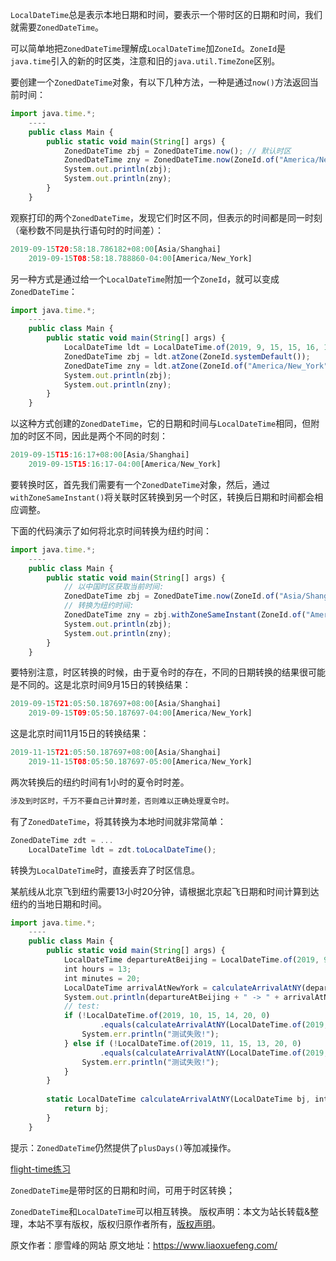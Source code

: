 


`LocalDateTime`总是表示本地日期和时间，要表示一个带时区的日期和时间，我们就需要`ZonedDateTime`。

可以简单地把`ZonedDateTime`理解成`LocalDateTime`加`ZoneId`。`ZoneId`是`java.time`引入的新的时区类，注意和旧的`java.util.TimeZone`区别。

要创建一个`ZonedDateTime`对象，有以下几种方法，一种是通过`now()`方法返回当前时间：

```js 
import java.time.*;
    ----
    public class Main {
        public static void main(String[] args) {
            ZonedDateTime zbj = ZonedDateTime.now(); // 默认时区
            ZonedDateTime zny = ZonedDateTime.now(ZoneId.of("America/New_York")); // 用指定时区获取当前时间
            System.out.println(zbj);
            System.out.println(zny);
        }
    }
```

观察打印的两个`ZonedDateTime`，发现它们时区不同，但表示的时间都是同一时刻（毫秒数不同是执行语句时的时间差）：


```js 
2019-09-15T20:58:18.786182+08:00[Asia/Shanghai]
    2019-09-15T08:58:18.788860-04:00[America/New_York]
```

另一种方式是通过给一个`LocalDateTime`附加一个`ZoneId`，就可以变成`ZonedDateTime`：


```js 
import java.time.*;
    ----
    public class Main {
        public static void main(String[] args) {
            LocalDateTime ldt = LocalDateTime.of(2019, 9, 15, 15, 16, 17);
            ZonedDateTime zbj = ldt.atZone(ZoneId.systemDefault());
            ZonedDateTime zny = ldt.atZone(ZoneId.of("America/New_York"));
            System.out.println(zbj);
            System.out.println(zny);
        }
    }
```

以这种方式创建的`ZonedDateTime`，它的日期和时间与`LocalDateTime`相同，但附加的时区不同，因此是两个不同的时刻：


```js 
2019-09-15T15:16:17+08:00[Asia/Shanghai]
    2019-09-15T15:16:17-04:00[America/New_York]
```

要转换时区，首先我们需要有一个`ZonedDateTime`对象，然后，通过`withZoneSameInstant()`将关联时区转换到另一个时区，转换后日期和时间都会相应调整。

下面的代码演示了如何将北京时间转换为纽约时间：

```js 
import java.time.*;
    ----
    public class Main {
        public static void main(String[] args) {
            // 以中国时区获取当前时间:
            ZonedDateTime zbj = ZonedDateTime.now(ZoneId.of("Asia/Shanghai"));
            // 转换为纽约时间:
            ZonedDateTime zny = zbj.withZoneSameInstant(ZoneId.of("America/New_York"));
            System.out.println(zbj);
            System.out.println(zny);
        }
    }
```

要特别注意，时区转换的时候，由于夏令时的存在，不同的日期转换的结果很可能是不同的。这是北京时间9月15日的转换结果：


```js 
2019-09-15T21:05:50.187697+08:00[Asia/Shanghai]
    2019-09-15T09:05:50.187697-04:00[America/New_York]
```

这是北京时间11月15日的转换结果：


```js 
2019-11-15T21:05:50.187697+08:00[Asia/Shanghai]
    2019-11-15T08:05:50.187697-05:00[America/New_York]
```

两次转换后的纽约时间有1小时的夏令时时差。


```js 
涉及到时区时，千万不要自己计算时差，否则难以正确处理夏令时。
```

有了`ZonedDateTime`，将其转换为本地时间就非常简单：


```js 
ZonedDateTime zdt = ...
    LocalDateTime ldt = zdt.toLocalDateTime();
```

转换为`LocalDateTime`时，直接丢弃了时区信息。

某航线从北京飞到纽约需要13小时20分钟，请根据北京起飞日期和时间计算到达纽约的当地日期和时间。

```js 
import java.time.*;
    ----
    public class Main {
        public static void main(String[] args) {
            LocalDateTime departureAtBeijing = LocalDateTime.of(2019, 9, 15, 13, 0, 0);
            int hours = 13;
            int minutes = 20;
            LocalDateTime arrivalAtNewYork = calculateArrivalAtNY(departureAtBeijing, hours, minutes);
            System.out.println(departureAtBeijing + " -> " + arrivalAtNewYork);
            // test:
            if (!LocalDateTime.of(2019, 10, 15, 14, 20, 0)
                    .equals(calculateArrivalAtNY(LocalDateTime.of(2019, 10, 15, 13, 0, 0), 13, 20))) {
                System.err.println("测试失败!");
            } else if (!LocalDateTime.of(2019, 11, 15, 13, 20, 0)
                    .equals(calculateArrivalAtNY(LocalDateTime.of(2019, 11, 15, 13, 0, 0), 13, 20))) {
                System.err.println("测试失败!");
            }
        }
    
        static LocalDateTime calculateArrivalAtNY(LocalDateTime bj, int h, int m) {
            return bj;
        }
    }
```

提示：`ZonedDateTime`仍然提供了`plusDays()`等加减操作。

[flight-time练习](https://gitee.com/liaoxuefeng/learn-java/raw/master/practices/Java%E6%95%99%E7%A8%8B/90.%E6%97%A5%E6%9C%9F%E5%92%8C%E6%97%B6%E9%97%B4.1255943660631584/40.ZonedDateTime.1303904694304801/datetime-flight.zip)

`ZonedDateTime`是带时区的日期和时间，可用于时区转换；

`ZonedDateTime`和`LocalDateTime`可以相互转换。
版权声明：本文为站长转载&整理，本站不享有版权，版权归原作者所有，[版权声明](https://gitee.com/hezhiyuan007/java-notes/raw/master/disclaimer.md)。




原文作者：廖雪峰的网站 原文地址：https://www.liaoxuefeng.com/